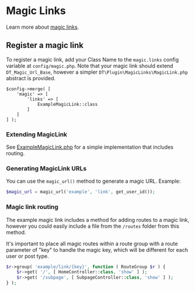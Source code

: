 # Magic Links

<tip>
Learn more about <a href="https://disciple.tools/user-docs/magic-links/">magic links</a>.
</tip>

## Register a magic link

To register a magic link, add your Class Name to the `magic.links` config variable at `config/magic.php`. Note that your magic link should extend `DT_Magic_Url_Base`, however a simpler `DT\Plugin\MagicLinks\MagicLink.php` abstract is provided. 

```
$config->merge( [
    'magic' => [
        'links' => [
            ExampleMagicLink::class
        ]
    ]
] );

```

### Extending MagicLink

See [ExampleMagicLink.php](https://github.com/thecodezone/dt-plugin/blob/main/src/MagicLinks/MagicLink.php) for a simple implementation that includes routing. 

### Generating MagicLink URLs

You can use the `magic_url()` method to generate a magic URL. Example: 

```php
$magic_url = magic_url('example', 'link', get_user_id());
```

### Magic link routing

The example magic link includes a method for adding routes to a magic link, however you could easily include a file from the `/routes` folder from this method. 

It's important to place all magic routes within a route group with a route parameter of "key" to handle the magic key, which will be different for each user or post type. 

```php
$r->group( 'example/link/{key}', function ( RouteGroup $r ) {
    $r->get( '/', [ HomeController::class, 'show' ] );
    $r->get( '/subpage', [ SubpageController::class, 'show' ] );
} );
```


